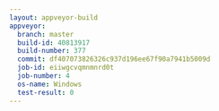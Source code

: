 ```yaml
---
layout: appveyor-build
appveyor:
  branch: master
  build-id: 40813917
  build-number: 377
  commit: df407073826326c937d196ee67f90a7941b5009d
  job-id: eiiwgcvqmnmnrd0t
  job-number: 4
  os-name: Windows
  test-result: 0
---
```

